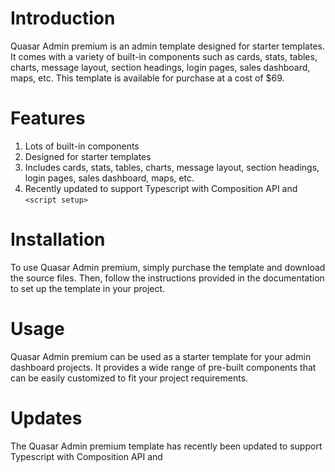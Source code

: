 #  Introduction
Quasar Admin premium is an admin template designed for starter templates. It comes with a variety of built-in components
such as cards, stats, tables, charts, message layout, section headings, login pages, sales dashboard, maps, etc. This
template is available for purchase at a cost of $69.

# Features

1. Lots of built-in components
2. Designed for starter templates
3. Includes cards, stats, tables, charts, message layout, section headings, login pages, sales dashboard, maps, etc.
4. Recently updated to support Typescript with Composition API and `<script setup>`


# Installation

To use Quasar Admin premium, simply purchase the template and download the source files. Then, follow the instructions
provided in the documentation to set up the template in your project.

# Usage

Quasar Admin premium can be used as a starter template for your admin dashboard projects. It provides a wide range of
pre-built components that can be easily customized to fit your project requirements.

# Updates

The Quasar Admin premium template has recently been updated to support Typescript with Composition API
and <script setup>. This makes it even more versatile and powerful, allowing developers to build robust and scalable
admin dashboards with ease.

# Support

For any questions or issues related to the Quasar Admin premium template, please contact the developer via the contact
details provided in the documentation. Support is available to all customers who have purchased the template.

# Dashboards

![Alt text](assets/CRM_Dashboard.png?raw=true "Screenshot")


![Alt text](assets/Sales_Dashboard.png?raw=true "Screenshot")

# Stats

![Alt text](assets/Stats.png?raw=true "Screenshot")

# Cards

![Alt text](assets/Cards.png?raw=true "Screenshot")

# Login

![Alt text](assets/Login.png?raw=true "Screenshot")

